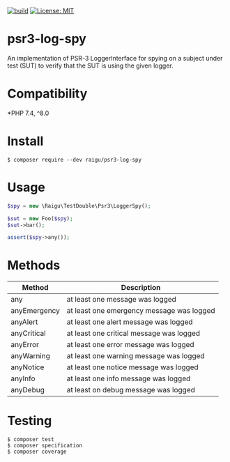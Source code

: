[![build](https://github.com/raigu/psr3-log-spy/workflows/build/badge.svg)](https://github.com/raigu/psr3-log-spy/actions)
[![License: MIT](https://img.shields.io/badge/License-MIT-blue.svg)](LICENSE)


# psr3-log-spy

An implementation of PSR-3 LoggerInterface for spying on a subject under test (SUT) to verify that the SUT is using the
given logger.

# Compatibility

*PHP 7.4, ^8.0

# Install

```shell
$ composer require --dev raigu/psr3-log-spy
```

# Usage

```php
$spy = new \Raigu\TestDouble\Psr3\LoggerSpy();

$sut = new Foo($spy);
$sut->bar();

assert($spy->any());
```

# Methods

| Method       	| Description                               	|
|--------------	|-------------------------------------------	|
| any          	| at least one message was logged           	|
| anyEmergency 	| at least one emergency message was logged 	|
| anyAlert     	| at least one alert message was logged     	|
| anyCritical  	| at least one critical message was logged  	|
| anyError     	| at least one error message was logged     	|
| anyWarning   	| at least one warning message was logged   	|
| anyNotice    	| at least one notice message was logged    	|
| anyInfo      	| at least one info message was logged      	|
| anyDebug     	| at least on debug message was logged      	|


# Testing

```shell
$ composer test
$ composer specification 
$ composer coverage
```
